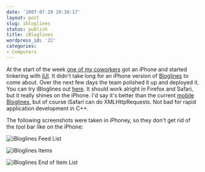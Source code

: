 ```yaml
---
date: '2007-07-19 19:30:17'
layout: post
slug: ibloglines
status: publish
title: iBloglines
wordpress_id: '22'
categories:
- Computers
---
```


At the start of the week [one of my coworkers](http://journal.paul.querna.org/) got an iPhone and started tinkering with [iUI](http://www.joehewitt.com/iui/). It didn't take long for an iPhone version of [Bloglines](http://www.bloglines.com/) to come about. Over the next few days the team polished it up and deployed it. You can try iBloglines out [here](http://i.bloglines.com/). It should work alright in Firefox and Safari, but it really shines on the iPhone. I'd say it's better than the current [mobile Bloglines](http://www.bloglines.com/mobile), but of course iSafari can do XMLHttpRequests. Not bad for rapid application development in C++.
  

  

The following screenshots were taken in iPhoney, so they don't get rid of the tool bar like on the iPhone:  
  

![iBloglines Feed List](http://geoff.greer.fm/rambling/wp-content/uploads/2007/07/ibloglines1.png)
  

  

![iBloglines Items](http://geoff.greer.fm/rambling/wp-content/uploads/2007/07/ibloglines2.png)
  

  

![iBloglines End of Item List](http://geoff.greer.fm/rambling/wp-content/uploads/2007/07/ibloglines3.png)

